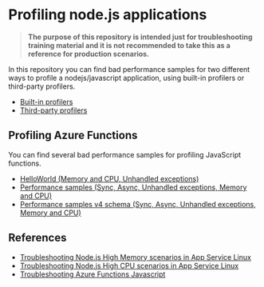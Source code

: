 # Profiling node.js applications

> **The purpose of this repository is intended just for troubleshooting training material and it is not recommended to take this as a reference for production scenarios.**

In this repository you can find bad performance samples for two different ways to profile a nodejs/javascript application, using built-in profilers or third-party profilers.

- [Built-in profilers](https://github.com/azureossd/nodejs-performance-samples/tree/master/memory-cpu-built-in)
- [Third-party profilers](https://github.com/azureossd/nodejs-performance-samples/tree/master/memory-cpu-libraries/linux)

## Profiling Azure Functions

You can find several bad performance samples for profiling JavaScript functions.
 - [HelloWorld (Memory and CPU, Unhandled exceptions)](https://github.com/azureossd/nodejs-performance-samples/tree/master/memory-cpu-built-in/azure-functions/HelloWorldFunction)
 - [Performance samples (Sync, Async, Unhandled exceptions, Memory and CPU)](https://github.com/azureossd/nodejs-performance-samples/tree/master/memory-cpu-built-in/azure-functions/Performance)
  - [Performance samples v4 schema (Sync, Async, Unhandled exceptions, Memory and CPU)](https://github.com/azureossd/nodejs-performance-samples/tree/master/memory-cpu-built-in/azure-functions/Performance-v4)

  ## References
  - [Troubleshooting Node.js High Memory scenarios in App Service Linux](https://azureossd.github.io/2021/12/10/Troubleshooting-NodeJS-High-Memory-scenarios-in-App-Service-Linux/index.html)
 - [Troubleshooting Node.js High CPU scenarios in App Service Linux](https://azureossd.github.io/2021/12/09/Troubleshooting-NodeJS-High-CPU-scenarios-in-App-Service-Linux/index.html)
 - [Troubleshooting Azure Functions Javascript](https://azureossd.github.io/2023/03/13/troubleshooting-javascript-functions-javascript/index.html)
